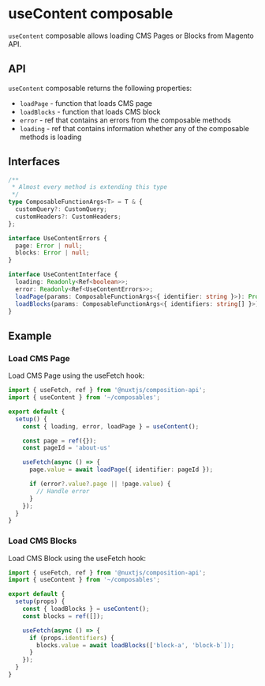 # useContent composable

`useContent` composable allows loading CMS Pages or Blocks from Magento API.

## API
`useContent` composable returns the following properties:

- `loadPage` - function that loads CMS page
- `loadBlocks` - function that loads CMS block
- `error` - ref that contains an errors from the composable methods
- `loading` - ref that contains information whether any of the composable methods is loading

## Interfaces

```ts
/**
 * Almost every method is extending this type
 */
type ComposableFunctionArgs<T> = T & {
  customQuery?: CustomQuery;
  customHeaders?: CustomHeaders;
};

interface UseContentErrors {
  page: Error | null;
  blocks: Error | null;
}

interface UseContentInterface {
  loading: Readonly<Ref<boolean>>;
  error: Readonly<Ref<UseContentErrors>>;
  loadPage(params: ComposableFunctionArgs<{ identifier: string }>): Promise<CmsPage>;
  loadBlocks(params: ComposableFunctionArgs<{ identifiers: string[] }>): Promise<CmsBlock[]>;
}
```
## Example

### Load CMS Page

Load CMS Page using the useFetch hook:

```ts
import { useFetch, ref } from '@nuxtjs/composition-api';
import { useContent } from '~/composables';

export default {
  setup() {
    const { loading, error, loadPage } = useContent();

    const page = ref({});
    const pageId = 'about-us'

    useFetch(async () => {
      page.value = await loadPage({ identifier: pageId });

      if (error?.value?.page || !page.value) {
        // Handle error
      }
    });
  }
}
```

### Load CMS Blocks

Load CMS Block using the useFetch hook:

```typescript
import { useFetch, ref } from '@nuxtjs/composition-api';
import { useContent } from '~/composables';

export default {
  setup(props) {
    const { loadBlocks } = useContent();
    const blocks = ref([]);

    useFetch(async () => {
      if (props.identifiers) {
        blocks.value = await loadBlocks(['block-a', 'block-b`]);
      }
    });
  }
}
```